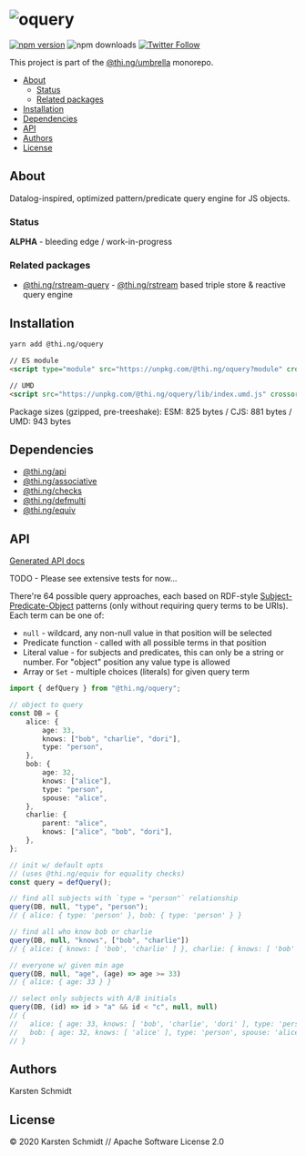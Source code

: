 <!-- This file is generated - DO NOT EDIT! -->

# ![oquery](https://media.thi.ng/umbrella/banners/thing-oquery.svg?e3388565)

[![npm version](https://img.shields.io/npm/v/@thi.ng/oquery.svg)](https://www.npmjs.com/package/@thi.ng/oquery)
![npm downloads](https://img.shields.io/npm/dm/@thi.ng/oquery.svg)
[![Twitter Follow](https://img.shields.io/twitter/follow/thing_umbrella.svg?style=flat-square&label=twitter)](https://twitter.com/thing_umbrella)

This project is part of the
[@thi.ng/umbrella](https://github.com/thi-ng/umbrella/) monorepo.

- [About](#about)
  - [Status](#status)
  - [Related packages](#related-packages)
- [Installation](#installation)
- [Dependencies](#dependencies)
- [API](#api)
- [Authors](#authors)
- [License](#license)

## About

Datalog-inspired, optimized pattern/predicate query engine for JS objects.

### Status

**ALPHA** - bleeding edge / work-in-progress

### Related packages

- [@thi.ng/rstream-query](https://github.com/thi-ng/umbrella/tree/develop/packages/rstream-query) - [@thi.ng/rstream](https://github.com/thi-ng/umbrella/tree/develop/packages/rstream) based triple store & reactive query engine

## Installation

```bash
yarn add @thi.ng/oquery
```

```html
// ES module
<script type="module" src="https://unpkg.com/@thi.ng/oquery?module" crossorigin></script>

// UMD
<script src="https://unpkg.com/@thi.ng/oquery/lib/index.umd.js" crossorigin></script>
```

Package sizes (gzipped, pre-treeshake): ESM: 825 bytes / CJS: 881 bytes / UMD: 943 bytes

## Dependencies

- [@thi.ng/api](https://github.com/thi-ng/umbrella/tree/develop/packages/api)
- [@thi.ng/associative](https://github.com/thi-ng/umbrella/tree/develop/packages/associative)
- [@thi.ng/checks](https://github.com/thi-ng/umbrella/tree/develop/packages/checks)
- [@thi.ng/defmulti](https://github.com/thi-ng/umbrella/tree/develop/packages/defmulti)
- [@thi.ng/equiv](https://github.com/thi-ng/umbrella/tree/develop/packages/equiv)

## API

[Generated API docs](https://docs.thi.ng/umbrella/oquery/)

TODO - Please see extensive tests for now...

There're 64 possible query approaches, each based on RDF-style
[Subject-Predicate-Object](https://www.w3.org/TR/rdf11-primer/#section-triple)
patterns (only without requiring query terms to be URIs). Each term can
be one of:

- `null` - wildcard, any non-null value in that position will be
  selected
- Predicate function - called with all possible terms in that position
- Literal value - for subjects and predicates, this can only be a string
  or number. For "object" position any value type is allowed
- Array or `Set` - multiple choices (literals) for given query term

```ts
import { defQuery } from "@thi.ng/oquery";

// object to query
const DB = {
    alice: {
        age: 33,
        knows: ["bob", "charlie", "dori"],
        type: "person",
    },
    bob: {
        age: 32,
        knows: ["alice"],
        type: "person",
        spouse: "alice",
    },
    charlie: {
        parent: "alice",
        knows: ["alice", "bob", "dori"],
    },
};

// init w/ default opts
// (uses @thi.ng/equiv for equality checks)
const query = defQuery();

// find all subjects with `type = "person"` relationship
query(DB, null, "type", "person");
// { alice: { type: 'person' }, bob: { type: 'person' } }

// find all who know bob or charlie
query(DB, null, "knows", ["bob", "charlie"])
// { alice: { knows: [ 'bob', 'charlie' ] }, charlie: { knows: [ 'bob' ] } }

// everyone w/ given min age
query(DB, null, "age", (age) => age >= 33)
// { alice: { age: 33 } }

// select only subjects with A/B initials
query(DB, (id) => id > "a" && id < "c", null, null)
// {
//   alice: { age: 33, knows: [ 'bob', 'charlie', 'dori' ], type: 'person' },
//   bob: { age: 32, knows: [ 'alice' ], type: 'person', spouse: 'alice' }
// }
```

## Authors

Karsten Schmidt

## License

&copy; 2020 Karsten Schmidt // Apache Software License 2.0
